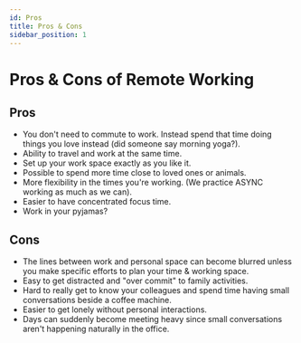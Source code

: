 ```yaml
---
id: Pros
title: Pros & Cons
sidebar_position: 1
---
```


# Pros & Cons of Remote Working

## Pros
 - You don't need to commute to work. Instead spend that time doing things you love instead (did someone say morning yoga?).
 - Ability to travel and work at the same time.
 - Set up your work space exactly as you like it.
 - Possible to spend more time close to loved ones or animals.
 - More flexibility in the times you're working. (We practice ASYNC working as much as we can).
 - Easier to have concentrated focus time.
 - Work in your pyjamas?

## Cons
 - The lines between work and personal space can become blurred unless you make specific efforts to plan your time & working space.
 - Easy to get distracted and "over commit" to family activities.
 - Hard to really get to know your colleagues and spend time having small conversations beside a coffee machine.
 - Easier to get lonely without personal interactions.
 - Days can suddenly become meeting heavy since small conversations aren't happening naturally in the office.